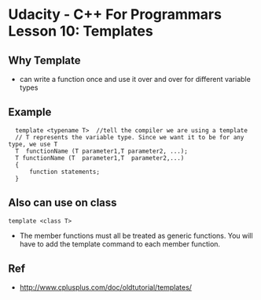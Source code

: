 # Udacity - C++ For Programmars Lesson 10: Templates

## Why Template
- can write a function once and use it over and over for different variable types

## Example
```  
  template <typename T>  //tell the compiler we are using a template
  // T represents the variable type. Since we want it to be for any type, we use T
  T  functionName (T parameter1,T parameter2, ...); 
  T functionName (T  parameter1,T  parameter2,...)
  {
      function statements;
  }
```

## Also can use on class
```
template <class T>
```
- The member functions must all be treated as generic functions. You will have to add the template command to each member function.


## Ref
- http://www.cplusplus.com/doc/oldtutorial/templates/
